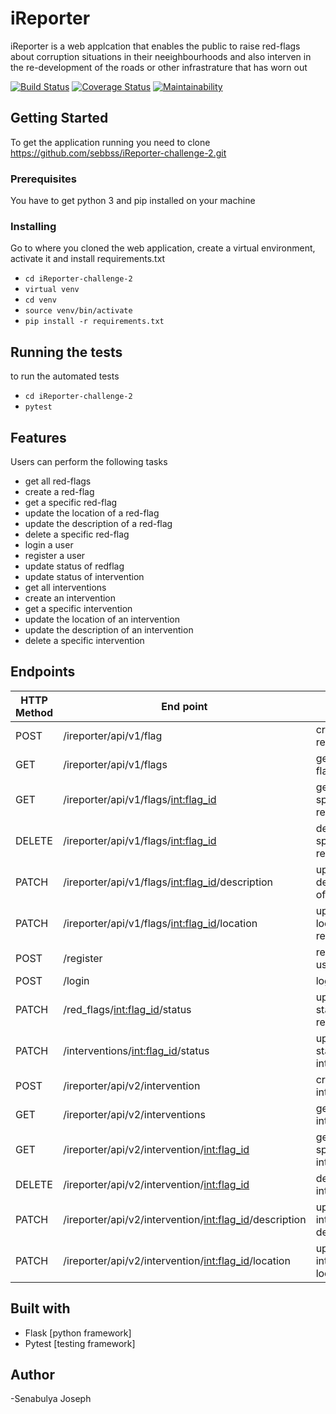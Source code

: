 # iReporter
iReporter is a web applcation that enables the public to raise red-flags about corruption situations in their neeighbourhoods and also interven in the re-development of the roads or other infrastrature that has worn out

[![Build Status](https://travis-ci.org/sebbss/iReporter-challenge-2.svg?branch=develop)](https://travis-ci.org/sebbss/iReporter-challenge-2)
[![Coverage Status](https://coveralls.io/repos/github/sebbss/iReporter-challenge-2/badge.svg?branch=coveralls)](https://coveralls.io/github/sebbss/iReporter-challenge-2?branch=coveralls)
[![Maintainability](https://api.codeclimate.com/v1/badges/58e3664e3af045a4cc6f/maintainability)](https://codeclimate.com/github/sebbss/iReporter-challenge-2/maintainability)

## Getting Started
To get the application running you need to clone https://github.com/sebbss/iReporter-challenge-2.git

### Prerequisites
You have to get python 3 and pip installed on your machine

### Installing
Go to where you cloned the web application, create a virtual environment, activate it and install requirements.txt
- ```cd iReporter-challenge-2```
- ```virtual venv```
- ```cd venv```
- ```source venv/bin/activate```
- ```pip install -r requirements.txt```

## Running the tests
to run the automated tests 
- ```cd iReporter-challenge-2```
- ```pytest```

## Features
Users can perform the following tasks
- get all red-flags
- create a red-flag
- get a specific red-flag
- update the location of a red-flag
- update the description of a red-flag
- delete a specific red-flag
- login a user
- register a user
- update status of redflag
- update status of intervention
- get all interventions
- create an intervention
- get a specific intervention
- update the location of an intervention
- update the description of an intervention
- delete a specific intervention


## Endpoints
|HTTP Method | End point | Action|
|-------|---------|----------|
| POST | /ireporter/api/v1/flag | create a red-flag |
| GET | /ireporter/api/v1/flags | get all red-flags |
| GET | /ireporter/api/v1/flags/<int:flag_id> | get a specific red-flag |
| DELETE | /ireporter/api/v1/flags/<int:flag_id> | delete a specific red-flag |
| PATCH | /ireporter/api/v1/flags/<int:flag_id>/description | update the description of a red-flag |
| PATCH | /ireporter/api/v1/flags/<int:flag_id>/location | update the location of a red-flag |
| POST | /register | register a user |
| POST | /login | login a user |
| PATCH | /red_flags/<int:flag_id>/status | update status of a red-flag |
| PATCH | /interventions/<int:flag_id>/status | update status of an intervention |
| POST | /ireporter/api/v2/intervention | create an intervention |
| GET | /ireporter/api/v2/interventions | get all interventions |
| GET | /ireporter/api/v2/intervention/<int:flag_id> | get a specific intervention |
| DELETE | /ireporter/api/v2/intervention/<int:flag_id> | delete an intervention |
| PATCH | /ireporter/api/v2/intervention/<int:flag_id>/description | update an intervention description |
| PATCH | /ireporter/api/v2/intervention/<int:flag_id>/location | update an intervention location |
## Built with 
- Flask [python framework]
- Pytest [testing framework]
 
## Author
-Senabulya Joseph